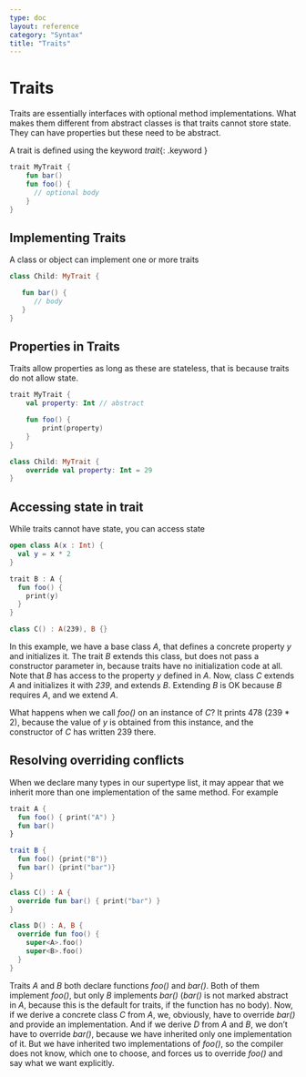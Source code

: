 ```yaml
---
type: doc
layout: reference
category: "Syntax"
title: "Traits"
---
```


# Traits

Traits are essentially interfaces with optional method implementations. What makes them different from abstract classes is that traits
cannot store state. They can have properties but these need to be abstract.

A trait is defined using the keyword *trait*{: .keyword }

``` kotlin
trait MyTrait {
    fun bar()
    fun foo() {
      // optional body
    }
}
```

## Implementing Traits

A class or object can implement one or more traits

``` kotlin
class Child: MyTrait {

   fun bar() {
      // body
   }
}
```

## Properties in Traits

Traits allow properties as long as these are stateless, that is because traits do not allow state.

``` kotlin
trait MyTrait {
    val property: Int // abstract

    fun foo() {
        print(property)
    }
}

class Child: MyTrait {
    override val property: Int = 29
}
```

## Accessing state in trait

While traits cannot have state, you can access state

``` kotlin
open class A(x : Int) {
  val y = x * 2
}

trait B : A {
  fun foo() {
    print(y)
  }
}

class C() : A(239), B {}
```

In this example, we have a base class *A*, that defines a concrete property *y* and initializes it.
The trait *B* extends this class, but does not pass a constructor parameter in, because traits have no initialization code at all.
Note that *B* has access to the property *y* defined in *A*. Now, class *C* extends *A* and initializes it with *239*, and extends *B*.
Extending *B* is OK because *B* requires *A*, and we extend *A*.

What happens when we call *foo()* on an instance of *C*?
It prints 478 (239 * 2), because the value of *y* is obtained from this instance, and the constructor of *C* has written 239 there.

## Resolving overriding conflicts

When we declare many types in our supertype list, it may appear that we inherit more than one implementation of the same method. For example

``` kotlin
trait A {
  fun foo() { print("A") }
  fun bar()
}

trait B {
  fun foo() {print("B")}
  fun bar() {print("bar")}
}

class C() : A {
  override fun bar() { print("bar") }
}

class D() : A, B {
  override fun foo() {
    super<A>.foo()
    super<B>.foo()
  }
}
```

Traits *A* and *B* both declare functions *foo()* and *bar()*. Both of them implement *foo()*, but only *B* implements *bar()* (*bar()* is not marked abstract in *A*,
because this is the default for traits, if the function has no body). Now, if we derive a concrete class *C* from *A*, we, obviously, have to override *bar()* and provide
an implementation. And if we derive *D* from *A* and *B*, we don’t have to override *bar()*, because we have inherited only one implementation of it.
But we have inherited two implementations of *foo()*, so the compiler does not know, which one to choose, and forces us to override *foo()* and say what we want explicitly.
